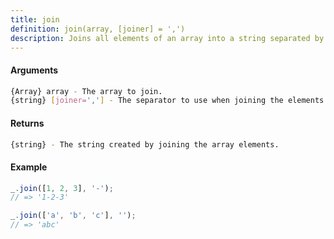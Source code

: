 ```yaml
---
title: join
definition: join(array, [joiner] = ',')
description: Joins all elements of an array into a string separated by the specified separator.
---
```


#### Arguments

```bash
{Array} array - The array to join.
{string} [joiner=','] - The separator to use when joining the elements.
```

#### Returns

```bash
{string} - The string created by joining the array elements.
```

#### Example

```ts
_.join([1, 2, 3], '-');
// => '1-2-3'

_.join(['a', 'b', 'c'], '');
// => 'abc'
```

